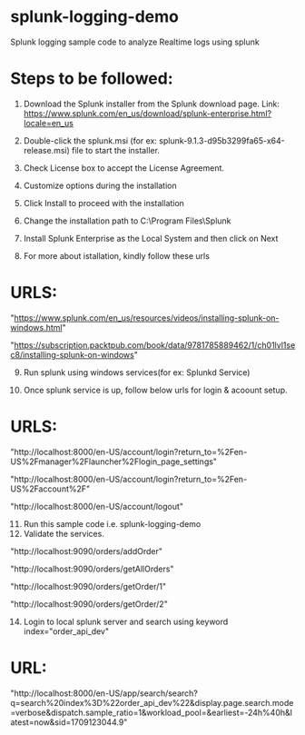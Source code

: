 # splunk-logging-demo
Splunk logging sample code to analyze Realtime logs using splunk

# Steps to be followed:
1. Download the Splunk installer from the Splunk download page. Link: https://www.splunk.com/en_us/download/splunk-enterprise.html?locale=en_us
2. Double-click the splunk.msi (for ex: splunk-9.1.3-d95b3299fa65-x64-release.msi) file to start the installer.
3. Check License box to accept the License Agreement.
4. Customize options during the installation
5. Click Install to proceed with the installation
6. Change the installation path to C:\Program Files\Splunk
7. Install Splunk Enterprise as the Local System and then click on Next

8. For more about istallation, kindly follow these urls
# URLS:
"https://www.splunk.com/en_us/resources/videos/installing-splunk-on-windows.html"

"https://subscription.packtpub.com/book/data/9781785889462/1/ch01lvl1sec8/installing-splunk-on-windows"

9. Run splunk using windows services(for ex: Splunkd Service)

10. Once splunk service is up, follow below urls for login & acoount setup.
# URLS:
"http://localhost:8000/en-US/account/login?return_to=%2Fen-US%2Fmanager%2Flauncher%2Flogin_page_settings"

"http://localhost:8000/en-US/account/login?return_to=%2Fen-US%2Faccount%2F"

"http://localhost:8000/en-US/account/logout"

11. Run this sample code i.e. splunk-logging-demo
12. Validate the services.

"http://localhost:9090/orders/addOrder"

"http://localhost:9090/orders/getAllOrders"

"http://localhost:9090/orders/getOrder/1"

"http://localhost:9090/orders/getOrder/2"

14. Login to local splunk server and search using keyword index="order_api_dev"
# URL:
"http://localhost:8000/en-US/app/search/search?q=search%20index%3D%22order_api_dev%22&display.page.search.mode=verbose&dispatch.sample_ratio=1&workload_pool=&earliest=-24h%40h&latest=now&sid=1709123044.9"
